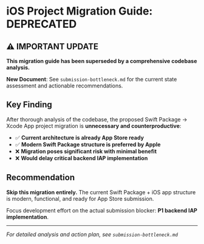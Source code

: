 # iOS Project Migration Guide: DEPRECATED

## ⚠️ IMPORTANT UPDATE

**This migration guide has been superseded by a comprehensive codebase analysis.**

**New Document**: See `submission-bottleneck.md` for the current state assessment and actionable recommendations.

## Key Finding

After thorough analysis of the codebase, the proposed Swift Package → Xcode App project migration is **unnecessary and counterproductive**:

- ✅ **Current architecture is already App Store ready**
- ✅ **Modern Swift Package structure is preferred by Apple**  
- ❌ **Migration poses significant risk with minimal benefit**
- ❌ **Would delay critical backend IAP implementation**

## Recommendation

**Skip this migration entirely.** The current Swift Package + iOS app structure is modern, functional, and ready for App Store submission.

Focus development effort on the actual submission blocker: **P1 backend IAP implementation**.

---

*For detailed analysis and action plan, see `submission-bottleneck.md`* 